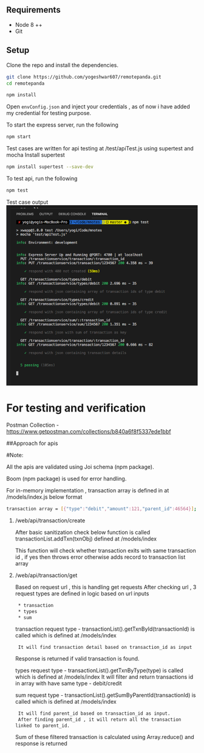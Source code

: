 
## Requirements

* Node 8 ++ 
* Git

## Setup

Clone the repo and install the dependencies.

```bash
git clone https://github.com/yogeshwar607/remotepanda.git
cd remotepanda
```

```bash
npm install
```

Open `envConfig.json` and inject your credentials , as of now i have added my credential for testing purpose.


To start the express server, run the following
```bash
npm start 
```

Test cases are written for api testing at /test/apiTest.js using supertest and mocha
Install supertest 
```bash
npm install supertest --save-dev
```

To test api, run the following
```bash
npm test 
```

Test case output
![test cases](https://raw.githubusercontent.com/yogeshwar607/LOCO/master/testresult.png)



# For testing and verification

Postman Collection - https://www.getpostman.com/collections/b840a6f8f5337ede1bbf


##Approach for apis 

#Note:

All the apis are validated using Joi schema (npm package).

Boom (npm package) is used for error handling.

For in-memory implementation , transaction array is defined in at /models/index.js below format  

```bash
transaction array = [{"type":"debit","amount":121,"parent_id":46564}];
```
1. /web/api/transaction/create

    After basic sanitization check below function is called 
    transactionList.addTxn(txnObj) defined at /models/index 
    
    This function will check whether transaction exits with same transaction id , 
    if yes then throws error otherwise adds record to transaction list array

2. /web/api/transaction/get

   Based on request url , this is handling get requests
   After checking url , 3 request types are defined in logic based on url inputs
        
        * transaction
        * types
        * sum

    transaction request type - transactionList().getTxnById(transactionId) is called 
    which is defined at /models/index

        It will find transaction detail based on transaction_id as input
    Response is returned if valid transaction is found.

    types request type - transactionList().getTxnByType(type) is called 
    which is defined at /models/index
        It will filter and return transactions id in array with have same type - debit/credit

    sum request type - transactionList().getSumByParentId(transactionId) is called 
    which is defined at /models/index

        It will find parent_id based on transaction_id as input.
        After finding parent_id , it will return all the transaction linked to parent_id.

    Sum of these filtered transaction is calculated using Array.reduce() and response is returned

